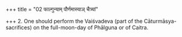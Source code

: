 +++
title = "02 फाल्गुन्याम् पौर्णमास्याञ् चैत्र्यां"

+++
2. One should perform the Vaiśvadeva (part of the Cāturmāsya-sacrifices) on the full-moon-day of Phālguna or of Caitra. 
